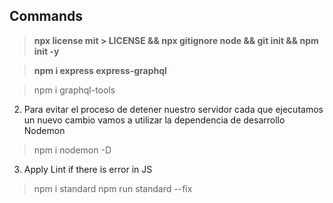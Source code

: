 ## Commands 

> **npx license mit > LICENSE && npx gitignore node && git init && npm init -y**

> **npm i express express-graphql**

> npm i graphql-tools

2. Para evitar el proceso de detener nuestro servidor cada que ejecutamos un nuevo cambio vamos a utilizar la dependencia de desarrollo Nodemon
> npm i nodemon -D

3. Apply Lint if there is error in JS
> npm i standard
> npm run standard --fix

